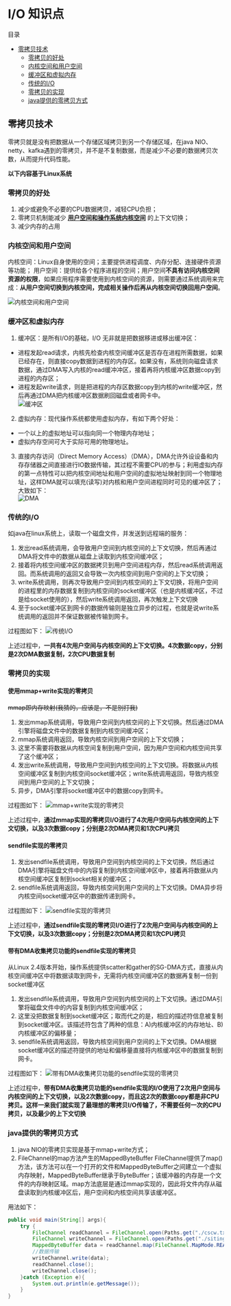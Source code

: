# I/O 知识点

目录
+ [零拷贝技术](#零拷贝技术)
  - [零拷贝的好处](#零拷贝的好处)
  - [内核空间和用户空间](#内核空间和用户空间)
  - [缓冲区和虚拟内存](#缓冲区和虚拟内存)
  - [传统的I/O](#传统的I/O)
  - [零拷贝的实现](#零拷贝的实现)
  - [java提供的零拷贝方式](#java提供的零拷贝方式)
  

## 零拷贝技术
零拷贝就是没有把数据从一个存储区域拷贝到另一个存储区域，在java NIO、netty、kafka遇到的零拷贝，并不是不复制数据，而是减少不必要的数据拷贝次数，从而提升代码性能。

**以下内容基于Linux系统**

### 零拷贝的好处
1. 减少或避免不必要的CPU数据拷贝，减轻CPU负担；
2. 零拷贝机制能减少 [**用户空间和操作系统内核空间**](#内核空间和用户空间) 的上下文切换；
3. 减少内存的占用

### 内核空间和用户空间
内核空间：Linux自身使用的空间；主要提供进程调度、内存分配、连接硬件资源等功能；
用户空间：提供给各个程序进程的空间；用户空间**不具有访问内核空间资源的权限**，如果应用程序需要使用到内核空间的资源，则需要通过系统调用来完成：**从用户空间切换到内核空间，完成相关操作后再从内核空间切换回用户空间**。

![内核空间和用户空间](images/内核空间和用户空间.png)

### 缓冲区和虚拟内存
1. 缓冲区：是所有I/O的基础，I/O 无非就是把数据移进或移出缓冲区：
  - 进程发起read请求，内核先检查内核空间缓冲区是否存在进程所需数据，如果已经存在，则直接copy数据到进程的内存区。如果没有，系统则向磁盘请求数据，通过DMA写入内核的read缓冲冲区，接着再将内核缓冲区数据copy到进程的内存区；
  - 进程发起write请求，则是把进程的内存区数据copy到内核的write缓冲区，然后再通过DMA把内核缓冲区数据刷回磁盘或者网卡中。  
![缓冲区](images/缓冲区.png)  
2. 虚拟内存：现代操作系统都使用虚拟内存，有如下两个好处：
  - 一个以上的虚拟地址可以指向同一个物理内存地址；
  - 虚拟内存空间可大于实际可用的物理地址。
3. 直接内存访问（Direct Memory Access）（DMA），DMA允许外设设备和内存存储器之间直接进行IO数据传输，其过程不需要CPU的参与；利用虚拟内存的第一点特性可以把内核空间地址和用户空间的虚拟地址映射到同一个物理地址，这样DMA就可以填充(读写)对内核和用户空间进程同时可见的缓冲区了；大致如下：  
![DMA](images/DMA.png)  

### 传统的I/O
如java在linux系统上，读取一个磁盘文件，并发送到远程端的服务：
1. 发出read系统调用，会导致用户空间到内核空间的上下文切换，然后再通过DMA将文件中的数据从磁盘上读取到内核空间缓冲区；
2. 接着将内核空间缓冲区的数据拷贝到用户空间进程内存，然后read系统调用返回。而系统调用的返回又会导致一次内核空间到用户空间的上下文切换；
3. write系统调用，则再次导致用户空间到内核空间的上下文切换，将用户空间的进程里的内存数据复制到内核空间的socket缓冲区（也是内核缓冲区，不过是给socket使用的），然后write系统调用返回，再次触发上下文切换
4. 至于socket缓冲区到网卡的数据传输则是独立异步的过程，也就是说write系统调用的返回并不保证数据被传输到网卡。

过程图如下：
![传统I/O](images/传统IO.png)

上述过程中，**一共有4次用户空间与内核空间的上下文切换。4次数据copy，分别是2次DMA数据复制，2次CPU数据复制**

### 零拷贝的实现
#### 使用mmap+write实现的零拷贝
~~mmap即内存映射(我猜的，应该是，不是别打我)~~
1. 发出mmap系统调用，导致用户空间到内核空间的上下文切换。然后通过DMA引擎将磁盘文件中的数据复制到内核空间缓冲区；
2. mmap系统调用返回，导致内核空间到用户空间的上下文切换；
3. 这里不需要将数据从内核空间复制到用户空间，因为用户空间和内核空间共享了这个缓冲区；
4. 发出write系统调用，导致用户空间到内核空间的上下文切换。将数据从内核空间缓冲区复制到内核空间socket缓冲区；write系统调用返回，导致内核空间到用户空间的上下文切换；
5. 异步，DMA引擎将socket缓冲区中的数据copy到网卡。

过程图如下：
![mmap+write实现的零拷贝](images/mmap+write实现的零拷贝.png)

上述过程中，**通过mmap实现的零拷贝I/O进行了4次用户空间与内核空间的上下文切换，以及3次数据copy；分别是2次DMA拷贝和1次CPU拷贝**

#### sendfile实现的零拷贝
1. 发出sendfile系统调用，导致用户空间到内核空间的上下文切换，然后通过DMA引擎将磁盘文件中的内容复制到内核空间缓冲区中，接着再将数据从内核空间缓冲区复制到socket相关的缓冲区；
2. sendfile系统调用返回，导致内核空间到用户空间的上下文切换。DMA异步将内核空间socket缓冲区中的数据传递到网卡。

过程图如下：
![sendfile实现的零拷贝](images/sendfile实现的零拷贝.png)

上述过程中，**通过sendfile实现的零拷贝I/O进行了2次用户空间与内核空间的上下文切换，以及3次数据copy；分别是2次DMA拷贝和1次CPU拷贝**

#### 带有DMA收集拷贝功能的sendfile实现的零拷贝
从Linux 2.4版本开始，操作系统提供scatter和gather的SG-DMA方式，直接从内核空间缓冲区中将数据读取到网卡，无需将内核空间缓冲区的数据再复制一份到socket缓冲区

1. 发出sendfile系统调用，导致用户空间到内核空间的上下文切换。通过DMA引擎将磁盘文件中的内容复制到内核空间缓冲区；
2. 这里没把数据复制到socket缓冲区；取而代之的是，相应的描述符信息被复制到socket缓冲区。该描述符包含了两种的信息：A)内核缓冲区的内存地址、B)内核缓冲区的偏移量；
3. sendfile系统调用返回，导致内核空间到用户空间的上下文切换。DMA根据socket缓冲区的描述符提供的地址和偏移量直接将内核缓冲区中的数据复制到网卡。

过程图如下：
![带有DMA收集拷贝功能的sendfile实现的零拷贝](images/带有DMA收集拷贝功能的sendfile实现的零拷贝.png)

上述过程中，**带有DMA收集拷贝功能的sendfile实现的I/O使用了2次用户空间与内核空间的上下文切换，以及2次数据copy，而且这2次的数据copy都是非CPU拷贝。这样一来我们就实现了最理想的零拷贝I/O传输了，不需要任何一次的CPU拷贝，以及最少的上下文切换**

### <span id="java提供的零拷贝方式">java提供的零拷贝方式</span>
1. java NIO的零拷贝实现是基于mmap+write方式；
2. FileChannel的map方法产生的MappedByteBuffer FileChannel提供了map()方法，该方法可以在一个打开的文件和MappedByteBuffer之间建立一个虚拟内存映射，MappedByteBuffer继承于ByteBuffer；该缓冲器的内存是一个文件的内存映射区域。map方法底层是通过mmap实现的，因此将文件内存从磁盘读取到内核缓冲区后，用户空间和内核空间共享该缓冲区。

用法如下：
```java
public void main(String[] args){
    try {
        FileChannel readChannel = FileChannel.open(Paths.get("./cscw.txt"), StandardOpenOption.READ);
        FileChannel writeChannel = FileChannel.open(Paths.get("./siting.txt"), StandardOpenOption.WRITE, StandardOpenOption.CREATE);
        MappedByteBuffer data = readChannel.map(FileChannel.MapMode.READ_ONLY, 0, 1024 * 1024 * 40);
        //数据传输
        writeChannel.write(data);
        readChannel.close();
        writeChannel.close();
    }catch (Exception e){
        System.out.println(e.getMessage());
    }
}
```